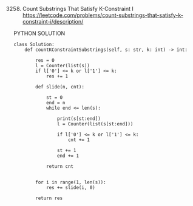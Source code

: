 3258. Count Substrings That Satisfy K-Constraint I
https://leetcode.com/problems/count-substrings-that-satisfy-k-constraint-i/description/

PYTHON SOLUTION
```
class Solution:
    def countKConstraintSubstrings(self, s: str, k: int) -> int:
        
        res = 0
        l = Counter(list(s))
        if l['0'] <= k or l['1'] <= k:
            res += 1

        def slide(n, cnt):

            st = 0
            end = n
            while end <= len(s):

                print(s[st:end])
                l = Counter(list(s[st:end]))
                
                if l['0'] <= k or l['1'] <= k:
                    cnt += 1

                st += 1
                end += 1

            return cnt
        

        for i in range(1, len(s)):
            res += slide(i, 0)

        return res



```
